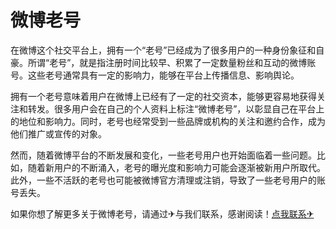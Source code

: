 # 微博老号

在微博这个社交平台上，拥有一个“老号”已经成为了很多用户的一种身份象征和自豪。所谓“老号”，就是指注册时间比较早、积累了一定数量粉丝和互动的微博账号。这些老号通常具有一定的影响力，能够在平台上传播信息、影响舆论。

拥有一个老号意味着用户在微博上已经有了一定的社交资本，能够更容易地获得关注和转发。很多用户会在自己的个人资料上标注“微博老号”，以彰显自己在平台上的地位和影响力。同时，老号也经常受到一些品牌或机构的关注和邀约合作，成为他们推广或宣传的对象。

然而，随着微博平台的不断发展和变化，一些老号用户也开始面临着一些问题。比如，随着新用户的不断涌入，老号的曝光度和影响力可能会逐渐被新用户所取代。此外，一些不活跃的老号也可能被微博官方清理或注销，导致了一些老号用户的账号丢失。

如果你想了解更多关于微博老号，请通过✈与我们联系，感谢阅读！[点我联系✈](https://www.k02.cc)